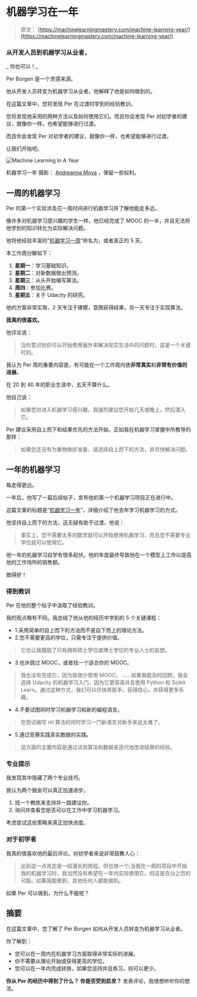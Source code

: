 # 机器学习在一年

> 原文： [https://machinelearningmastery.com/machine-learning-year/](https://machinelearningmastery.com/machine-learning-year/)

### 从开发人员到机器学习从业者，
_ 你也可以！_

Per Borgen 是一个灵感来源。

他从开发人员转变为机器学习从业者。他解释了他是如何做到的。

在这篇文章中，您将发现 Per 在过渡时学到的经验教训。

您将发现他采用的两种方法以及如何使用它们。而且你会发现 Per 对初学者的建议，就像你一样，也希望能够进行过渡。

而且你会发现 Per 对初学者的建议，就像你一样，也希望能够进行过渡。

让我们开始吧。

![Machine Learning In A Year](img/9253594af8e6bcfae00c1c1975a01d49.jpg)

机器学习一年
摄影： [Andreanna Moya](https://www.flickr.com/photos/andreanna/2837855969/) ，保留一些权利。

## 一周的机器学习

Per 的第一个实验涉及花一周时间进行机器学习并了解他能走多远。

像许多对机器学习感兴趣的学生一样，他已经完成了 MOOC 的一半，并且无法将他学到的知识转化为实际解决问题。

他将他经验丰富的“[机器学习一周](https://medium.com/learning-new-stuff/machine-learning-in-a-week-a0da25d59850)”命名为，或者真正的 5 天。

本工作周分解如下：

1.  **星期一**：学习基础知识。
2.  **星期二**：对新数据做出预测。
3.  **星期三**：从头开始编写算法。
4.  **周四**：参加比赛。
5.  **星期五**：关于 Udacity 的研究。

他的方案非常实用，2 天专注于建模，意图获得结果，另一天专注于实现算法。

**我真的很喜欢。**

他评论说：

> 当你意识到你可以开始使用毫升来解决现实生活中的问题时，这是一个关键时刻。

我认为 Per 周的重要内容是，有可能在一个工作周内使**非常真实**和**非常有价值的进展**。

在 20 到 40 年的职业生涯中，五天不算什么。

他自己说：

> 如果您对进入机器学习感兴趣，我强烈建议您开始几天或晚上，然后潜入它。

Per 建议采用自上而下和结果优先的方法开始，正如我在机器学习掌握中所教导的那样：

> 如果您还没有为重物做好准备，请选择自上而下的方法，并尽快解决问题。

## 一年的机器学习

每走得更远。

一年后，他写了一篇后续帖子，宣布他的第一个机器学习项目正在进行中。

这篇文章的标题是“[机器学习一年](https://medium.com/learning-new-stuff/machine-learning-in-a-year-cdb0b0ebd29c)”，详细介绍了他去年学习机器学习的方式。

他坚持自上而下的方法，这无疑有助于过渡，他说：

> 事实上，您不需要太多的数学就可以开始使用机器学习，而且您不需要专业学位就可以使用它。

他一年的机器学习自学有很多起伏。他的年度最终导致他在一个模型上工作以提高他的工作场所的销售额。

做得好！

### 得到教训

Per 在他的整个帖子中汲取了经验教训。

我的观点略有不同。我总结了他从他的经历中学到的 5 个关键课程：

*   1.采用简单的自上而下的方法而不是自下而上的理论方法。
*   2.您不需要更高的学位，只需专注于提供价值。

> 它也让我摆脱了只有拥有硕士学位或博士学位的专业人士的妄想。

*   3.也许跳过 MOOC，或者找一个适合你的 MOOC。

> 我也没有完成它，因为我很少使用 MOOC。 ......如果我能及时回顾，我会选择 Udacity 的机器学习入门，因为它更容易并且使用 Python 和 Scikit Learn。通过这种方式，我们可以尽快弄脏手，获得信心，并获得更多乐趣。

*   4.不要试图同时学习机器学习和新的编程语言。

> 在尝试编写 ml 算法的同时学习一门新语言对新手来说太难了。

*   5.通过竞赛实践真实数据的实践。

> 这方面的主要内容是通过试验算法和数据来迭代地改进结果的经验。

### 专业提示

我发现其中隐藏了两个专业技巧。

我认为两个掘金可以真正加速进步。

1.  找一个教练来支持并一路建议你。
2.  询问并查看您是否可以在工作中学习机器学习。

考虑尝试这些策略来真正加快进度。

### 对于初学者

我真的很喜欢他的最后评论。对初学者来说非常鼓舞人心：

> 达到这一点肯定是一段漫长的旅程。但也快一个;当我在一周的项目中开始我的机器学习时，我当然没有希望在一年内实际使用它。但这是百分之百的可能。如果我能做到，其他任何人都能做到。

如果 Per 可以做到，为什么不能呢？

## 摘要

在这篇文章中，您了解了 Per Borgen 如何从开发人员转变为机器学习从业者。

你了解到：

*   您可以在一周内在机器学习方面取得非常实际的进展。
*   你不需要从理论开始或获得更高的学位。
*   您可以在一年内完成转换，如果您坚持并且练习，则可以更少。

**你从 Per 的经历中得到了什么？**
**你是否受到启发？**
发表评论，我很想听听你的想法。